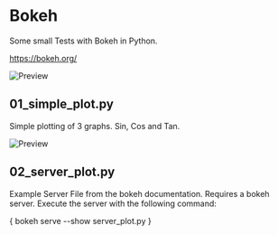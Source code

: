 # Bokeh
Some small Tests with Bokeh in Python.

https://bokeh.org/

![Preview](/preview.png)

## 01_simple_plot.py

Simple plotting of 3 graphs. Sin, Cos and Tan.

![Preview](/preview/01_simple_plot.png)


## 02_server_plot.py

Example Server File from the bokeh documentation. Requires a bokeh server. Execute the server with the following command: 

{ bokeh serve --show server_plot.py }


